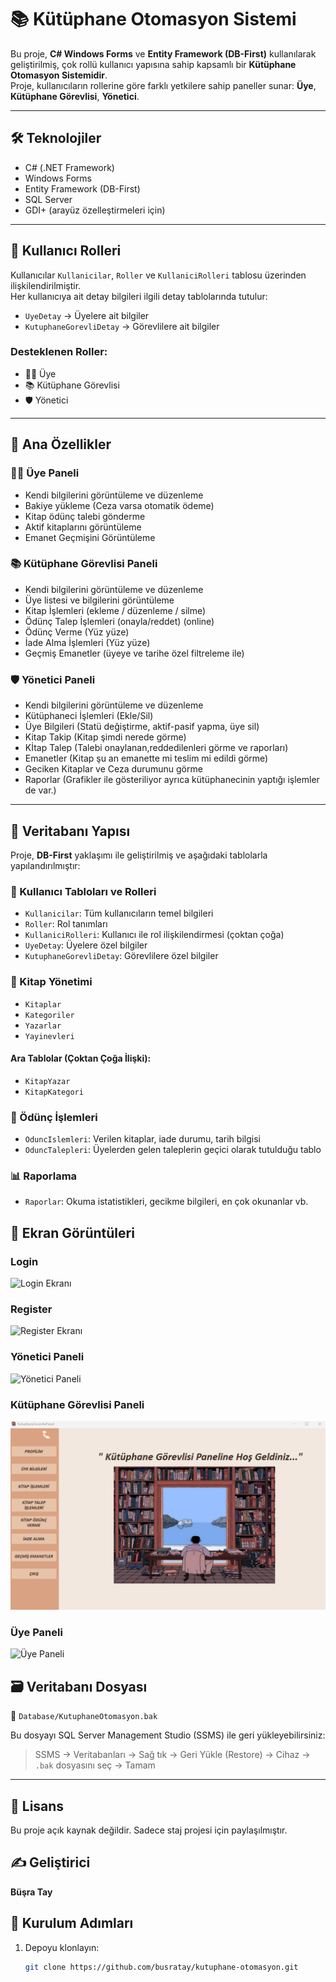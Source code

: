 # 📚 Kütüphane Otomasyon Sistemi

Bu proje, **C# Windows Forms** ve **Entity Framework (DB-First)** kullanılarak geliştirilmiş, çok rollü kullanıcı yapısına sahip kapsamlı bir **Kütüphane Otomasyon Sistemidir**.  
Proje, kullanıcıların rollerine göre farklı yetkilere sahip paneller sunar: **Üye**, **Kütüphane Görevlisi**, **Yönetici**.

---

## 🛠️ Teknolojiler

- C# (.NET Framework)
- Windows Forms
- Entity Framework (DB-First)
- SQL Server
- GDI+ (arayüz özelleştirmeleri için)

---

## 👤 Kullanıcı Rolleri

Kullanıcılar `Kullanicilar`, `Roller` ve `KullaniciRolleri` tablosu üzerinden ilişkilendirilmiştir.  
Her kullanıcıya ait detay bilgileri ilgili detay tablolarında tutulur:

- `UyeDetay` → Üyelere ait bilgiler
- `KutuphaneGorevliDetay` → Görevlilere ait bilgiler

### Desteklenen Roller:
- 🧑‍🎓 Üye
- 📚 Kütüphane Görevlisi
- 🛡️ Yönetici

---

## 📂 Ana Özellikler

### 🧑‍🎓 Üye Paneli
- Kendi bilgilerini görüntüleme ve düzenleme
- Bakiye yükleme (Ceza varsa otomatik ödeme)
- Kitap ödünç talebi gönderme
- Aktif kitaplarını görüntüleme
- Emanet Geçmişini Görüntüleme

### 📚 Kütüphane Görevlisi Paneli
- Kendi bilgilerini görüntüleme ve düzenleme
- Üye listesi ve bilgilerini görüntüleme
- Kitap İşlemleri (ekleme / düzenleme / silme)
- Ödünç Talep İşlemleri (onayla/reddet) (online)
- Ödünç Verme (Yüz yüze)
- İade Alma İşlemleri (Yüz yüze)
- Geçmiş Emanetler (üyeye ve tarihe özel filtreleme ile)

### 🛡️ Yönetici Paneli
- Kendi bilgilerini görüntüleme ve düzenleme
- Kütüphaneci İşlemleri (Ekle/Sil)
- Üye Bilgileri (Statü değiştirme, aktif-pasif yapma, üye sil)
- Kitap Takip (Kitap şimdi nerede görme)
- Kİtap Talep (Talebi onaylanan,reddedilenleri görme ve raporları)
- Emanetler (Kitap şu an emanette mi teslim mi edildi görme)
- Geciken Kitaplar ve Ceza durumunu görme
- Raporlar (Grafikler ile gösteriliyor ayrıca kütüphanecinin yaptığı işlemler de var.)

---

## 🧩 Veritabanı Yapısı

Proje, **DB-First** yaklaşımı ile geliştirilmiş ve aşağıdaki tablolarla yapılandırılmıştır:

### 📌 Kullanıcı Tabloları ve Rolleri
- `Kullanicilar`: Tüm kullanıcıların temel bilgileri
- `Roller`: Rol tanımları
- `KullaniciRolleri`: Kullanıcı ile rol ilişkilendirmesi (çoktan çoğa)
- `UyeDetay`: Üyelere özel bilgiler
- `KutuphaneGorevliDetay`: Görevlilere özel bilgiler

### 📘 Kitap Yönetimi
- `Kitaplar`
- `Kategoriler`
- `Yazarlar`
- `Yayinevleri`

#### Ara Tablolar (Çoktan Çoğa İlişki):
- `KitapYazar`
- `KitapKategori`

### 🔄 Ödünç İşlemleri
- `OduncIslemleri`: Verilen kitaplar, iade durumu, tarih bilgisi
- `OduncTalepleri`: Üyelerden gelen taleplerin geçici olarak tutulduğu tablo

### 📊 Raporlama
- `Raporlar`: Okuma istatistikleri, gecikme bilgileri, en çok okunanlar vb.
## 📸 Ekran Görüntüleri

### Login
![Login Ekranı](screenshots/login.png)

### Register
![Register Ekranı](screenshots/register.png)

### Yönetici Paneli
![Yönetici Paneli](screenshots/yonetici.png)

### Kütüphane Görevlisi Paneli
![Kütüphane Görevlisi](https://github.com/busratay/KutuphaneOtomasyon/blob/master/KutuphaneOtomasyon/screenshots/kutuphanegorevlisi.png)

### Üye Paneli
![Üye Paneli](screenshots/uye.png)
## 🗃️ Veritabanı Dosyası

📁 `Database/KutuphaneOtomasyon.bak`

Bu dosyayı SQL Server Management Studio (SSMS) ile geri yükleyebilirsiniz:

> SSMS → Veritabanları → Sağ tık → Geri Yükle (Restore) → Cihaz → `.bak` dosyasını seç → Tamam

---
## 📄 Lisans

Bu proje açık kaynak değildir. Sadece staj projesi için paylaşılmıştır.

## ✍️ Geliştirici

**Büşra Tay**  

## 🚀 Kurulum Adımları

1. Depoyu klonlayın:
   ```bash
   git clone https://github.com/busratay/kutuphane-otomasyon.git
